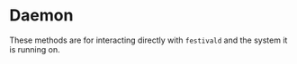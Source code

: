 # Daemon
These methods are for interacting directly with `festivald` and the system it is running on.
